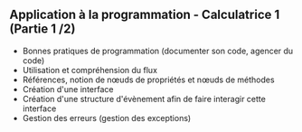 <h2 dir="auto" id="h_5222853541721655104555948"><strong>Application &agrave; la programmation - Calculatrice 1 (Partie 1 /2)</strong></h2>

<ul dir="auto">
<li>Bonnes pratiques de programmation (documenter son code, agencer du code)</li>
<li>Utilisation et compr&eacute;hension du flux</li>
<li>R&eacute;f&eacute;rences, notion de n&oelig;uds de propri&eacute;t&eacute;s et n&oelig;uds de m&eacute;thodes</li>
<li>Cr&eacute;ation d'une interface</li>
<li>Cr&eacute;ation d'une structure d'&eacute;v&egrave;nement afin de faire interagir cette interface</li>
<li>Gestion des erreurs (gestion des exceptions)</li>
</ul>
<p dir="auto"></p>
<p>&nbsp;<a href="https://www.youtube.com/watch?v=SEWKJE0VEqU&list=PLtioRYPUn23rmTQmI3XhCEMH0Tcn9y50z&index=5&ab_channel=TechnologiesdeFrance%28TDF%29" width="640" height="362" alt="" style="display: block; margin-left: auto; margin-right: auto;" /></a></p>

